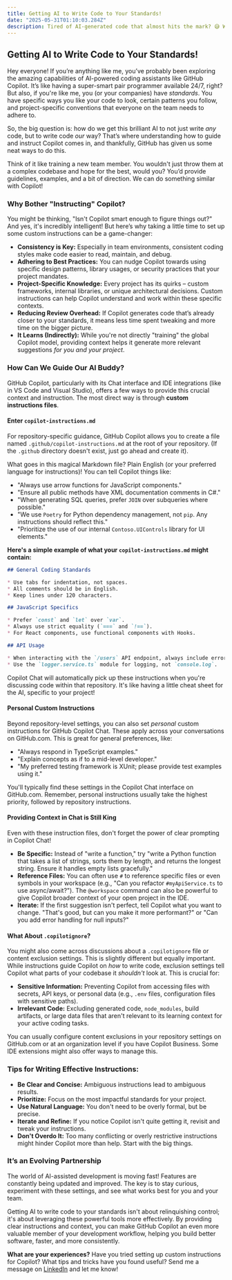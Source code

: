 ```yaml
---
title: Getting AI to Write Code to Your Standards!
date: "2025-05-31T01:10:03.284Z"
description: Tired of AI-generated code that almost hits the mark? 😅 With GitHub Copilot, you can actually guide it to write code to YOUR standards! By using custom instructions (like a .github/copilot-instructions.md file in your repo or personal settings), you can ensure consistency, enforce best practices, and make Copilot aware of project-specific needs. Spend less time tweaking and more time building.
---
```


## Getting AI to Write Code to Your Standards!

Hey everyone! If you’re anything like me, you’ve probably been exploring the amazing capabilities of AI-powered coding assistants like GitHub Copilot. It’s like having a super-smart pair programmer available 24/7, right? But also, if you're like me, you (or your companies) have *standards*. You have specific ways you like your code to look, certain patterns you follow, and project-specific conventions that everyone on the team needs to adhere to.

So, the big question is: how do we get this brilliant AI to not just write *any* code, but to write code *our* way? That’s where understanding how to guide and instruct Copilot comes in, and thankfully, GitHub has given us some neat ways to do this.

Think of it like training a new team member. You wouldn't just throw them at a complex codebase and hope for the best, would you? You’d provide guidelines, examples, and a bit of direction. We can do something similar with Copilot!

### Why Bother "Instructing" Copilot?

You might be thinking, "Isn't Copilot smart enough to figure things out?" And yes, it's incredibly intelligent! But here’s why taking a little time to set up some custom instructions can be a game-changer:

* **Consistency is Key:** Especially in team environments, consistent coding styles make code easier to read, maintain, and debug.
* **Adhering to Best Practices:** You can nudge Copilot towards using specific design patterns, library usages, or security practices that your project mandates.
* **Project-Specific Knowledge:** Every project has its quirks – custom frameworks, internal libraries, or unique architectural decisions. Custom instructions can help Copilot understand and work within these specific contexts.
* **Reducing Review Overhead:** If Copilot generates code that’s already closer to your standards, it means less time spent tweaking and more time on the bigger picture.
* **It Learns (Indirectly):** While you're not directly "training" the global Copilot model, providing context helps it generate more relevant suggestions *for you and your project*.

### How Can We Guide Our AI Buddy?

GitHub Copilot, particularly with its Chat interface and IDE integrations (like in VS Code and Visual Studio), offers a few ways to provide this crucial context and instruction. The most direct way is through **custom instructions files**.

#### Enter `copilot-instructions.md`

For repository-specific guidance, GitHub Copilot allows you to create a file named `.github/copilot-instructions.md` at the root of your repository. (If the `.github` directory doesn't exist, just go ahead and create it).

What goes in this magical Markdown file? Plain English (or your preferred language for instructions)! You can tell Copilot things like:

* "Always use arrow functions for JavaScript components."
* "Ensure all public methods have XML documentation comments in C#."
* "When generating SQL queries, prefer `JOIN` over subqueries where possible."
* "We use `Poetry` for Python dependency management, not `pip`. Any instructions should reflect this."
* "Prioritize the use of our internal `Contoso.UIControls` library for UI elements."

**Here's a simple example of what your `copilot-instructions.md` might contain:**

```markdown
## General Coding Standards

* Use tabs for indentation, not spaces.
* All comments should be in English.
* Keep lines under 120 characters.

## JavaScript Specifics

* Prefer `const` and `let` over `var`.
* Always use strict equality (`===` and `!==`).
* For React components, use functional components with Hooks.

## API Usage

* When interacting with the `/users` API endpoint, always include error handling for 401 and 404 responses.
* Use the `logger.service.ts` module for logging, not `console.log`.
```

Copilot Chat will automatically pick up these instructions when you're discussing code within that repository. It's like having a little cheat sheet for the AI, specific to your project!

#### Personal Custom Instructions

Beyond repository-level settings, you can also set *personal* custom instructions for GitHub Copilot Chat. These apply across your conversations on GitHub.com. This is great for general preferences, like:

* "Always respond in TypeScript examples."
* "Explain concepts as if to a mid-level developer."
* "My preferred testing framework is XUnit; please provide test examples using it."

You'll typically find these settings in the Copilot Chat interface on GitHub.com. Remember, personal instructions usually take the highest priority, followed by repository instructions.

#### Providing Context in Chat is Still King

Even with these instruction files, don't forget the power of clear prompting in Copilot Chat!

* **Be Specific:** Instead of "write a function," try "write a Python function that takes a list of strings, sorts them by length, and returns the longest string. Ensure it handles empty lists gracefully."
* **Reference Files:** You can often use `#` to reference specific files or even symbols in your workspace (e.g., "Can you refactor `#myApiService.ts` to use async/await?"). The `@workspace` command can also be powerful to give Copilot broader context of your open project in the IDE.
* **Iterate:** If the first suggestion isn't perfect, tell Copilot what you want to change. "That's good, but can you make it more performant?" or "Can you add error handling for null inputs?"

#### What About `.copilotignore`?

You might also come across discussions about a `.copilotignore` file or content exclusion settings. This is slightly different but equally important. While instructions guide Copilot on *how* to write code, exclusion settings tell Copilot what parts of your codebase it *shouldn't* look at. This is crucial for:

* **Sensitive Information:** Preventing Copilot from accessing files with secrets, API keys, or personal data (e.g., `.env` files, configuration files with sensitive paths).
* **Irrelevant Code:** Excluding generated code, `node_modules`, build artifacts, or large data files that aren't relevant to its learning context for your active coding tasks.

You can usually configure content exclusions in your repository settings on GitHub.com or at an organization level if you have Copilot Business. Some IDE extensions might also offer ways to manage this.

### Tips for Writing Effective Instructions:

* **Be Clear and Concise:** Ambiguous instructions lead to ambiguous results.
* **Prioritize:** Focus on the most impactful standards for your project.
* **Use Natural Language:** You don't need to be overly formal, but be precise.
* **Iterate and Refine:** If you notice Copilot isn't quite getting it, revisit and tweak your instructions.
* **Don't Overdo It:** Too many conflicting or overly restrictive instructions might hinder Copilot more than help. Start with the big things.

### It’s an Evolving Partnership

The world of AI-assisted development is moving fast! Features are constantly being updated and improved. The key is to stay curious, experiment with these settings, and see what works best for you and your team.

Getting AI to write code to your standards isn't about relinquishing control; it's about leveraging these powerful tools more effectively. By providing clear instructions and context, you can make GitHub Copilot an even more valuable member of your development workflow, helping you build better software, faster, and more consistently.

**What are your experiences?** Have you tried setting up custom instructions for Copilot? What tips and tricks have you found useful? Send me a message on [LinkedIn](https://www.linkedin.com/in/alec13355) and let me know!